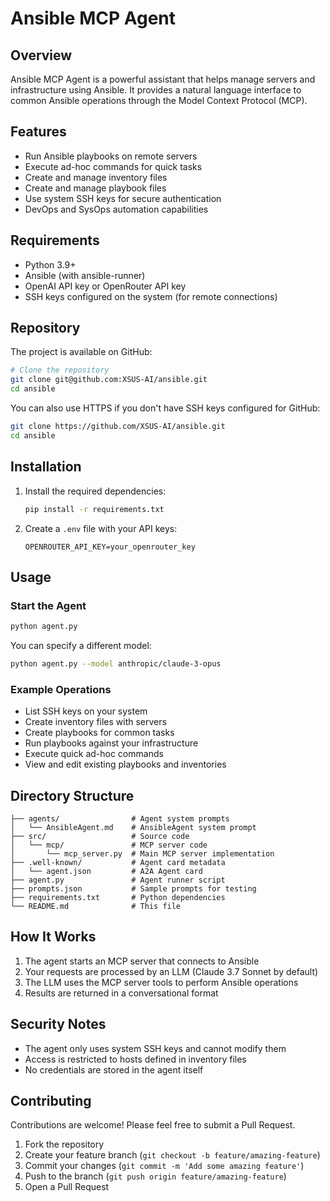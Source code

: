 # Ansible MCP Agent

## Overview
Ansible MCP Agent is a powerful assistant that helps manage servers and infrastructure using Ansible. It provides a natural language interface to common Ansible operations through the Model Context Protocol (MCP).

## Features
- Run Ansible playbooks on remote servers
- Execute ad-hoc commands for quick tasks
- Create and manage inventory files
- Create and manage playbook files
- Use system SSH keys for secure authentication
- DevOps and SysOps automation capabilities

## Requirements
- Python 3.9+
- Ansible (with ansible-runner)
- OpenAI API key or OpenRouter API key
- SSH keys configured on the system (for remote connections)

## Repository

The project is available on GitHub:

```bash
# Clone the repository
git clone git@github.com:XSUS-AI/ansible.git
cd ansible
```

You can also use HTTPS if you don't have SSH keys configured for GitHub:

```bash
git clone https://github.com/XSUS-AI/ansible.git
cd ansible
```

## Installation

1. Install the required dependencies:
   ```bash
   pip install -r requirements.txt
   ```

2. Create a `.env` file with your API keys:
   ```
   OPENROUTER_API_KEY=your_openrouter_key
   ```

## Usage

### Start the Agent
```bash
python agent.py
```

You can specify a different model:
```bash
python agent.py --model anthropic/claude-3-opus
```

### Example Operations

- List SSH keys on your system
- Create inventory files with servers
- Create playbooks for common tasks
- Run playbooks against your infrastructure
- Execute quick ad-hoc commands
- View and edit existing playbooks and inventories

## Directory Structure

```
├── agents/                # Agent system prompts
│   └── AnsibleAgent.md    # AnsibleAgent system prompt
├── src/                   # Source code
│   └── mcp/               # MCP server code
│       └── mcp_server.py  # Main MCP server implementation
├── .well-known/           # Agent card metadata
│   └── agent.json         # A2A Agent card
├── agent.py               # Agent runner script
├── prompts.json           # Sample prompts for testing
├── requirements.txt       # Python dependencies
└── README.md              # This file
```

## How It Works

1. The agent starts an MCP server that connects to Ansible
2. Your requests are processed by an LLM (Claude 3.7 Sonnet by default)
3. The LLM uses the MCP server tools to perform Ansible operations
4. Results are returned in a conversational format

## Security Notes

- The agent only uses system SSH keys and cannot modify them
- Access is restricted to hosts defined in inventory files
- No credentials are stored in the agent itself

## Contributing

Contributions are welcome! Please feel free to submit a Pull Request.

1. Fork the repository
2. Create your feature branch (`git checkout -b feature/amazing-feature`)
3. Commit your changes (`git commit -m 'Add some amazing feature'`)
4. Push to the branch (`git push origin feature/amazing-feature`)
5. Open a Pull Request